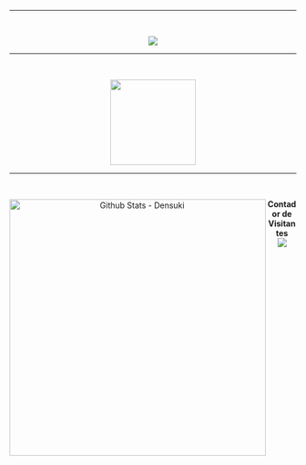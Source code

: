 <hr><br>
<p align="center">
  <a href="https://discord.com/users/568923940768972808">
    <img src="https://lanyard.kyrie25.me/api/568923940768972808?useDisplayName=true?imgStyle=square&imgBorderRadius=15px?waveColor=5D00FF&waveSpotifyColor=9E60FF" />
  </a>
</p>
<hr><br>
<p align="center">
  <img height=150 src="https://github-readme-stats.vercel.app/api/top-langs?username=Densuki&layout=compact&langs_count=4&card_width=320" />
</p>
<hr><br>

<p align="center">
<img width="450" align="left" alt="Github Stats - Densuki" src="https://github-readme-stats.vercel.app/api?username=Densuki&show_icons=true&locale=pt-br&border_radius=10&show=discussions_started,discussions_answered&hide=prs,contribs&theme=aura#gh-dark-mode-only"/>
  
<!-- <img width="450" align="right" alt="Github Stats - Densuki" src="https://github-readme-stats.vercel.app/api?username=Densuki&show_icons=true&locale=pt-br&border_radius=10&show=discussions_started,discussions_answered&hide=prs,contribs&theme=tokyonight#gh-light-mode-only"/> -->
</p>

<p align="center"> 
  <strong>Contador de Visitantes</strong><br>
  <img src="https://profile-counter.glitch.me/Densuki/count.svg" />
</p>
